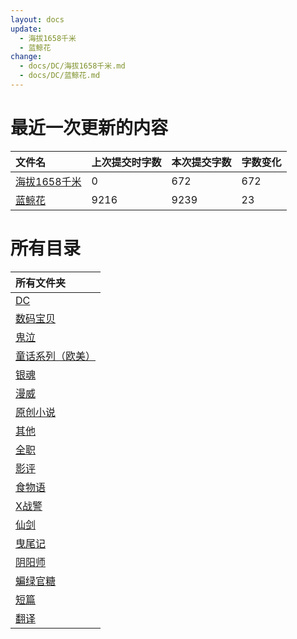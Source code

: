 ```yaml
---
layout: docs
update: 
  - 海拔1658千米
  - 蓝鲸花
change:
  - docs/DC/海拔1658千米.md
  - docs/DC/蓝鲸花.md
---
```


# 最近一次更新的内容

|文件名|上次提交时字数|本次提交字数|字数变化|
|:-|:-|:-|:-|
|[海拔1658千米](DC/海拔1658千米.md)|0|672|672|
|[蓝鲸花](DC/蓝鲸花.md)|9216|9239|23|

# 所有目录

|所有文件夹|
|:-|
|[DC](DC)|
|[数码宝贝](DM)|
|[鬼泣](DMC)|
|[童话系列（欧美）](FT)|
|[银魂](GTM)|
|[漫威](M)|
|[原创小说](ON)|
|[其他](Others)|
|[全职](QZ)|
|[影评](SC)|
|[食物语](SWY)|
|[X战警](X)|
|[仙剑](XJ)|
|[曳尾记](YWJ)|
|[阴阳师](YYS)|
|[蝙绿官糖](batlantern)|
|[短篇](blob)|
|[翻译](translation)|